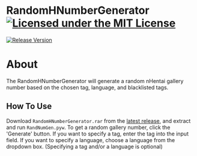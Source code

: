 # RandomHNumberGenerator [![Licensed under the MIT License](https://img.shields.io/badge/License-MIT-blue.svg)](https://github.com/Exiua/RandomHNumberGenerator/blob/main/LICENSE)
[![Release Version](https://img.shields.io/github/v/release/Exiua/RandomHNumberGenerator)](https://github.com/Exiua/RandomHNumberGenerator/releases)

# About

The RandomHNumberGenerator will generate a random nHentai gallery number based on the chosen tag, language, and blacklisted tags.

## How To Use

Download `RandomHNumberGenerator.rar` from the [latest release](https://github.com/Exiua/NicheImageRipper/releases), and extract and run `RandNumGen.pyw`. To get a random gallery number, click the 'Generate' button. If you want to specify a tag, enter the tag into the input field. If you want to specify a language, choose a language from the dropdown box. (Specifying a tag and/or a language is optional)
